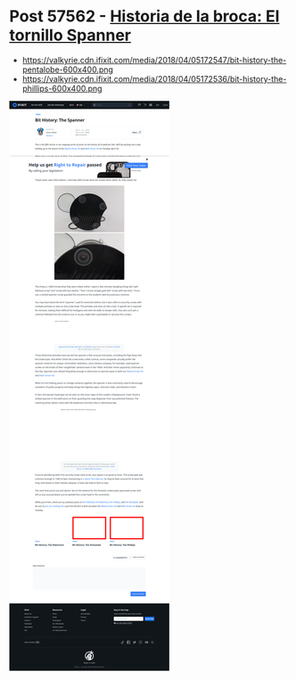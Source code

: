 # Post 57562 - [Historia de la broca: El tornillo Spanner](https://www.ifixit.com/News/57562/historia-de-la-broca-el-spanner)

- https://valkyrie.cdn.ifixit.com/media/2018/04/05172547/bit-history-the-pentalobe-600x400.png
- https://valkyrie.cdn.ifixit.com/media/2018/04/05172536/bit-history-the-phillips-600x400.png

![screencap](screenshots/e07e0f1b-49bc-425d-a1f6-b85fc6880279.png)

